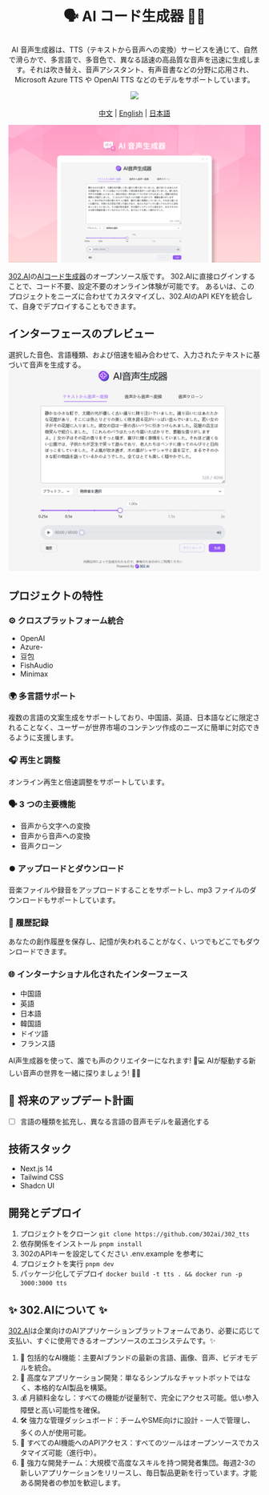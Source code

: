 # <p align="center">🗣️ AI コード生成器 🚀✨</p>

<p align="center">AI 音声生成器は、TTS（テキストから音声への変換）サービスを通じて、自然で滑らかで、多言語で、多音色で、異なる話速の高品質な音声を迅速に生成します。それは吹き替え、音声アシスタント、有声音書などの分野に応用され、Microsoft Azure TTS や OpenAI TTS などのモデルをサポートしています。</p>

<p align="center"><a href="https://302.ai/ja/tools/tts/" target="blank"><img src="https://file.302ai.cn/gpt/imgs/github/302_badge.png" /></a></p >

<p align="center"><a href="README_zh.md">中文</a> | <a href="README.md">English</a> | <a href="README_ja.md">日本語</a></p>

![インターフェースのプレビュー](docs/语音生成器jp.png)

[302.AI](https://302.ai)の[AIコード生成器](https://302.ai/ja/tools/tts/)のオープンソース版です。
302.AIに直接ログインすることで、コード不要、設定不要のオンライン体験が可能です。
あるいは、このプロジェクトをニーズに合わせてカスタマイズし、302.AIのAPI KEYを統合して、自身でデプロイすることもできます。

## インターフェースのプレビュー
選択した音色、言語種類、および倍速を組み合わせて、入力されたテキストに基づいて音声を生成する。
![インターフェースのプレビュー](docs/语音生成3.png)

## プロジェクトの特性
### ⚙️ クロスプラットフォーム統合
- OpenAI
- Azure- 
- 豆包
- FishAudio
- Minimax
### 🌍 多言語サポート
複数の言語の文案生成をサポートしており、中国語、英語、日本語などに限定されることなく、ユーザーが世界市場のコンテンツ作成のニーズに簡単に対応できるように支援します。
### 🎧 再生と調整
オンライン再生と倍速調整をサポートしています。
### 🗣️  3 つの主要機能
- 音声から文字への変換
- 音声から音声への変換
- 音声クローン
### ⏺️ アップロードとダウンロード
音楽ファイルや録音をアップロードすることをサポートし、mp3 ファイルのダウンロードもサポートしています。
### 📂 履歴記録
あなたの創作履歴を保存し、記憶が失われることがなく、いつでもどこでもダウンロードできます。
### 🌐 インターナショナル化されたインターフェース
- 中国語
- 英語
- 日本語
- 韓国語
- ドイツ語
- フランス語


AI声生成器を使って、誰でも声のクリエイターになれます! 🎉💻 AIが駆動する新しい音声の世界を一緒に探りましょう! 🌟🚀

## 🚩 将来のアップデート計画
- [ ] 言語の種類を拡充し、異なる言語の音声モデルを最適化する

## 技術スタック
- Next.js 14
- Tailwind CSS
- Shadcn UI

## 開発とデプロイ
1. プロジェクトをクローン `git clone https://github.com/302ai/302_tts`
2. 依存関係をインストール `pnpm install`
3. 302のAPIキーを設定してください .env.example を参考に
4. プロジェクトを実行 `pnpm dev`
5. パッケージ化してデプロイ `docker build -t tts . && docker run -p 3000:3000 tts`


## ✨ 302.AIについて ✨
[302.AI](https://302.ai)は企業向けのAIアプリケーションプラットフォームであり、必要に応じて支払い、すぐに使用できるオープンソースのエコシステムです。✨
1. 🧠 包括的なAI機能：主要AIブランドの最新の言語、画像、音声、ビデオモデルを統合。
2. 🚀 高度なアプリケーション開発：単なるシンプルなチャットボットではなく、本格的なAI製品を構築。
3. 💰 月額料金なし：すべての機能が従量制で、完全にアクセス可能。低い参入障壁と高い可能性を確保。
4. 🛠 強力な管理ダッシュボード：チームやSME向けに設計 - 一人で管理し、多くの人が使用可能。
5. 🔗 すべてのAI機能へのAPIアクセス：すべてのツールはオープンソースでカスタマイズ可能（進行中）。
6. 💪 強力な開発チーム：大規模で高度なスキルを持つ開発者集団。毎週2-3の新しいアプリケーションをリリースし、毎日製品更新を行っています。才能ある開発者の参加を歓迎します。
